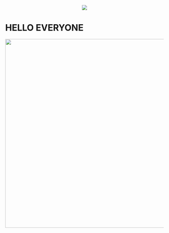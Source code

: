 <p align="center">
  <img src="https://capsule-render.vercel.app/api?type=soft&color=gradient&height=150&section=header&text=Welcome!&fontSize=35&fontColor=white" />
</p>


<h1 style="font-style:bold;">
  HELLO EVERYONE
</h1>
<p align="center">
  <img src="https://github.com/danuydstia/gif/blob/main/kny.gif" width="600"/>
</p>

<!--
**danuydstia/danuydstia** is a ✨ _special_ ✨ repository because its `README.md` (this file) appears on your GitHub profile.

Here are some ideas to get you started:

- 🔭 I’m currently working on ...
- 🌱 I’m currently learning ...
- 👯 I’m looking to collaborate on ...
- 🤔 I’m looking for help with ...
- 💬 Ask me about ...
- 📫 How to reach me: ...
- 😄 Pronouns: ...
- ⚡ Fun fact: ...
-->


